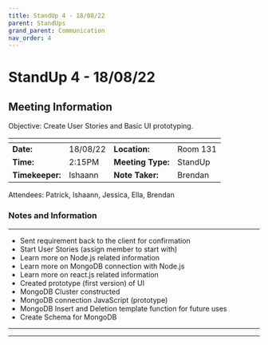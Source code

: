 ```yaml
---
title: StandUp 4 - 18/08/22
parent: StandUps
grand_parent: Communication
nav_order: 4
---
```

# StandUp 4 - 18/08/22
## Meeting Information

 Objective:	Create User Stories and Basic UI prototyping.


| <!-- -->          | <!-- -->      | <!-- -->          | <!-- -->      |
|-------------------|---------------|-------------------|---------------|
| __Date:__         | 18/08/22      | __Location:__     | Room 131      |
| __Time:__         | 2:15PM        | __Meeting Type:__ | StandUp       |
| __Timekeeper:__   | Ishaann       | __Note Taker:__   | Brendan       |


Attendees:	Patrick, Ishaann, Jessica, Ella, Brendan


### __Notes and Information__
--------------------------------------------------------------------------------
- Sent requirement back to the client for confirmation 
- Start User Stories (assign member to start with)
- Learn more on Node.js related information 
- Learn more on MongoDB connection with Node.js
- Learn more on react.js related information 
- Created prototype (first version) of UI 
- MongoDB Cluster constructed 
- MongoDB connection JavaScript (prototype)
- MongoDB Insert and Deletion template function for future uses 
- Create Schema for MongoDB

--------------------------------------------------------------------------------
--------------------------------------------------------------------------------
&nbsp;